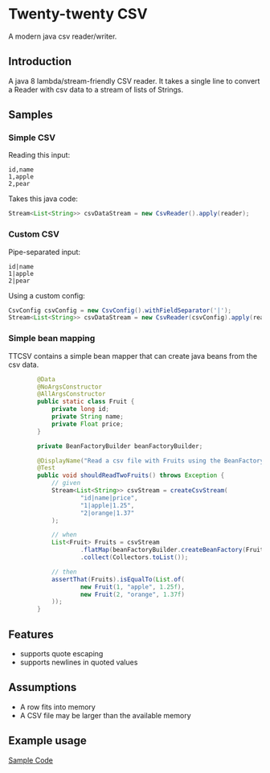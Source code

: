 # Twenty-twenty CSV

A modern java csv reader/writer.

## Introduction
A java 8 lambda/stream-friendly CSV reader.
It takes a single line to convert a Reader with csv data to a stream of lists of Strings.

## Samples


### Simple CSV
Reading this input:

    id,name
    1,apple
    2,pear

Takes this java code:

```java
Stream<List<String>> csvDataStream = new CsvReader().apply(reader);
```

### Custom CSV
Pipe-separated input:

    id|name
    1|apple
    2|pear

Using a custom config:

```java
CsvConfig csvConfig = new CsvConfig().withFieldSeparator('|');
Stream<List<String>> csvDataStream = new CsvReader(csvConfig).apply(reader);
```

### Simple bean mapping

TTCSV contains a simple bean mapper that can create java beans from the csv data.

```java
        @Data
        @NoArgsConstructor
        @AllArgsConstructor
        public static class Fruit {
            private long id;
            private String name;
            private Float price;
        }

        private BeanFactoryBuilder beanFactoryBuilder;

        @DisplayName("Read a csv file with Fruits using the BeanFactory")
        @Test
        public void shouldReadTwoFruits() throws Exception {
            // given
            Stream<List<String>> csvStream = createCsvStream(
                    "id|name|price",
                    "1|apple|1.25",
                    "2|orange|1.37"
            );

            // when
            List<Fruit> Fruits = csvStream
                    .flatMap(beanFactoryBuilder.createBeanFactory(Fruit::new))
                    .collect(Collectors.toList());

            // then
            assertThat(Fruits).isEqualTo(List.of(
                    new Fruit(1, "apple", 1.25f),
                    new Fruit(2, "orange", 1.37f)
            ));
        }
```
## Features
- supports quote escaping
- supports newlines in quoted values

## Assumptions
- A row fits into memory
- A CSV file may be larger than the available memory

## Example usage

[Sample Code](ttcsv-core/src/test/java/nl/siegmann/ttcsv/ExampleTest.java)
